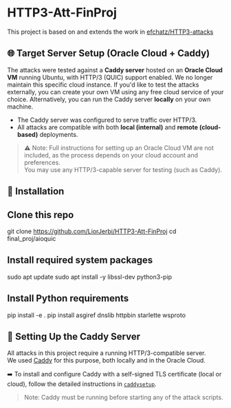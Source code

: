 # HTTP3-Att-FinProj
This project is based on and extends the work in [efchatz/HTTP3-attacks](https://github.com/efchatz/HTTP3-attacks)

## 🌐 Target Server Setup (Oracle Cloud + Caddy)

The attacks were tested against a **Caddy server** hosted on an **Oracle Cloud VM** running Ubuntu, with HTTP/3 (QUIC) support enabled.
We no longer maintain this specific cloud instance. If you'd like to test the attacks externally, you can create your own VM using any free cloud service of your choice.
Alternatively, you can run the Caddy server **locally** on your own machine.

- The Caddy server was configured to serve traffic over HTTP/3.
- All attacks are compatible with both **local (internal)** and **remote (cloud-based)** deployments.

> ⚠️ Note: Full instructions for setting up an Oracle Cloud VM are not included, as the process depends on your cloud account and preferences.  
> You may use any HTTP/3-capable server for testing (such as Caddy).


## 🔧 Installation

## Clone this repo
git clone https://github.com/LiorJerbi/HTTP3-Att-FinProj
cd final_proj/aioquic

## Install required system packages
sudo apt update
sudo apt install -y libssl-dev python3-pip

## Install Python requirements
pip install -e .
pip install asgiref dnslib httpbin starlette wsproto


## 🔧 Setting Up the Caddy Server

All attacks in this project require a running HTTP/3-compatible server.  
We used [Caddy](https://caddyserver.com) for this purpose, both locally and in the Oracle Cloud.

➡️ To install and configure Caddy with a self-signed TLS certificate (local or cloud), follow the detailed instructions in [`caddysetup`](aioquic/docs/CaddySetup.md).

> Note: Caddy must be running before starting any of the attack scripts.
